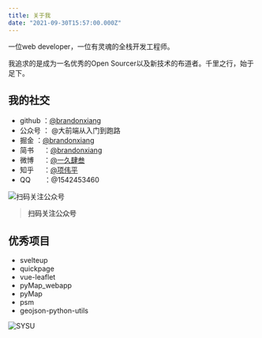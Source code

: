 ```yaml
---
title: 关于我
date: "2021-09-30T15:57:00.000Z"
---
```


一位web developer，一位有灵魂的全栈开发工程师。

我追求的是成为一名优秀的Open Sourcer以及新技术的布道者。千里之行，始于足下。

## 我的社交

- github  ：[@brandonxiang](https://github.com/brandonxiang)
- 公众号   ： @大前端从入门到跑路
- 掘金     ：[@brandonxiang](https://juejin.cn/user/2172290706443639)
- 简书     ：[@brandonxiang](https://www.jianshu.com/u/64467c788eb7)
- 微博     ：[@一久肆叁](https://weibo.com/xwpisme)
- 知乎     ：[@项伟平](https://www.zhihu.com/people/xiang-wei-ping)
- QQ       ：@1542453460

![扫码关注公众号](https://brandonxiang.vercel.app/img/wechat.jpg)

> **扫码关注公众号**

## 优秀项目

- svelteup
- quickpage
- vue-leaflet
- pyMap_webapp
- pyMap
- psm
- geojson-python-utils



![SYSU](https://brandonxiang.vercel.app/img/sysu.gif)